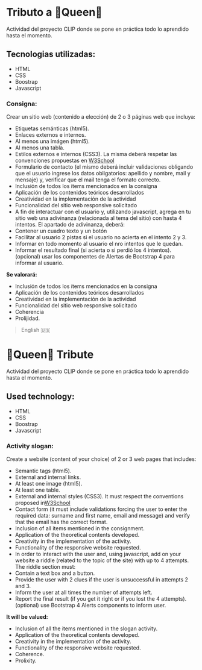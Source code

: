 #  Tributo a :crown:Queen:crown:
Actividad del proyecto CLIP  donde se pone en práctica todo lo aprendido hasta el momento.

## Tecnologias utilizadas:
* HTML
* CSS
* Boostrap
* Javascript

### Consigna:
Crear un sitio web (contenido a elección) de 2 o 3 páginas web que incluya:
- Etiquetas semánticas (html5).
- Enlaces externos e internos.
- Al menos una imágen (html5).
- Al menos una tabla.
- Estilos externos e internos (CSS3).
La misma deberá respetar las convenciones propuestas en
[W3School](https://www.w3schools.com/html/html5_syntax.asp)
- Formulario de contacto (el mismo deberá incluir validaciones obligando que el usuario
ingrese los datos obligatorios: apellido y nombre, mail y mensaje) y, verificar que el mail tenga el
formato correcto.
- Inclusión de todos los items mencionados en la consigna
- Aplicación de los contenidos teóricos desarrollados
- Creatividad en la implementación de la actividad
- Funcionalidad del sitio web responsive solicitado
- A fin de interactuar con el usuario y, utilizando javascript, agrega en tu sitio web una
adivinanza (relacionada al tema del sitio) con hasta 4 intentos.
El apartado de adivinanza, deberá:
-  Contener un cuadro texto y un botón
-  Facilitar al usuario 2 pistas si el usuario no acierta en el intento 2 y 3.
-  Informar en todo momento al usuario el nro intentos que le quedan.
- Informar el resultado final (si acierta o si perdió los 4 intentos).
(opcional) usar los componentes de Alertas de Bootstrap 4 para informar al usuario.

**Se valorará:**
- Inclusión de todos los ítems mencionados en la consigna
- Aplicación de los contenidos teóricos desarrollados
- Creatividad en la implementación de la actividad
- Funcionalidad del sitio web responsive solicitado
- Coherencia
- Prolijidad.




 > English 🇺🇸
# :crown:Queen:crown: Tribute
Actividad del proyecto CLIP  donde se pone en práctica todo lo aprendido hasta el momento.

## Used technology:
* HTML
* CSS
* Boostrap
* Javascript

### Activity slogan:
Create a website (content of your choice) of 2 or 3 web pages that includes:
- Semantic tags (html5).
- External and internal links.
- At least one image (html5).
- At least one table.
- External and internal styles (CSS3).
It must respect the conventions proposed in[W3School](https://www.w3schools.com/html/html5_syntax.asp)
- Contact form (it must include validations forcing the user to
enter the required data: surname and first name, email and message) and verify that the email has the
correct format.
- Inclusion of all items mentioned in the consignment.
- Application of the theoretical contents developed.
- Creativity in the implementation of the activity.
- Functionality of the responsive website requested.
- In order to interact with the user and, using javascript, add on your website a
riddle (related to the topic of the site) with up to 4 attempts.
The riddle section must:
- Contain a text box and a button.
- Provide the user with 2 clues if the user is unsuccessful in attempts 2 and 3.
- Inform the user at all times the number of attempts left.
- Report the final result (if you get it right or if you lost the 4 attempts).
(optional) use Bootstrap 4 Alerts components to inform user.

**It will be valued:**
- Inclusion of all the items mentioned in the slogan activity.
- Application of the theoretical contents developed.
- Creativity in the implementation of the activity.
- Functionality of the responsive website requested.
- Coherence.
- Prolixity.
